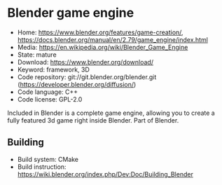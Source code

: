 # Blender game engine

- Home: https://www.blender.org/features/game-creation/, https://docs.blender.org/manual/en/2.79/game_engine/index.html
- Media: https://en.wikipedia.org/wiki/Blender_Game_Engine
- State: mature
- Download: https://www.blender.org/download/
- Keyword: framework, 3D
- Code repository: git://git.blender.org/blender.git (https://developer.blender.org/diffusion/)
- Code language: C++
- Code license: GPL-2.0

Included in Blender is a complete game engine, allowing you to create a fully featured 3d game right inside Blender.
Part of Blender.

## Building

- Build system: CMake
- Build instruction: https://wiki.blender.org/index.php/Dev:Doc/Building_Blender
